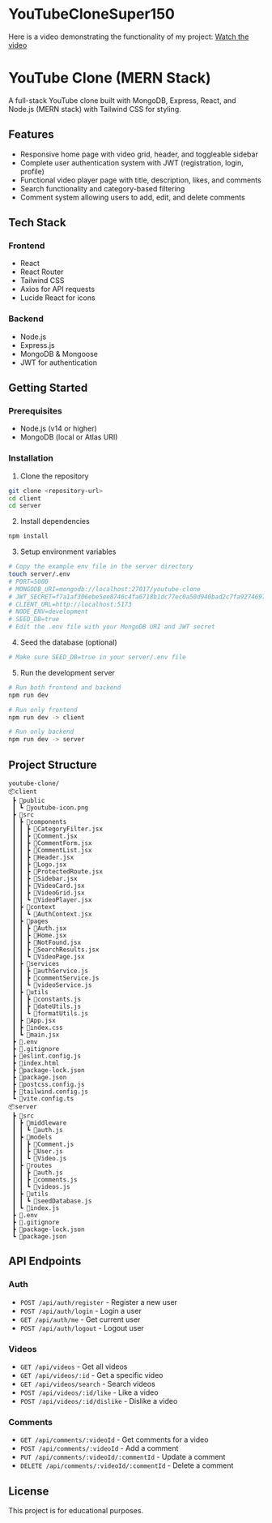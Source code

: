 ﻿# YouTubeCloneSuper150
 Here is a video demonstrating the functionality of my project:
[Watch the video](https://github.com/rohitKT-23/YouTubeCloneSuper150/blob/main/YTClone.mkv?raw=true)
# YouTube Clone (MERN Stack)

A full-stack YouTube clone built with MongoDB, Express, React, and Node.js (MERN stack) with Tailwind CSS for styling.

## Features

- Responsive home page with video grid, header, and toggleable sidebar
- Complete user authentication system with JWT (registration, login, profile)
- Functional video player page with title, description, likes, and comments
- Search functionality and category-based filtering
- Comment system allowing users to add, edit, and delete comments

## Tech Stack

### Frontend
- React
- React Router
- Tailwind CSS
- Axios for API requests
- Lucide React for icons

### Backend
- Node.js
- Express.js
- MongoDB & Mongoose
- JWT for authentication

## Getting Started

### Prerequisites
- Node.js (v14 or higher)
- MongoDB (local or Atlas URI)

### Installation

1. Clone the repository
```bash
git clone <repository-url>
cd client
cd server
```

2. Install dependencies
```bash
npm install
```

3. Setup environment variables
```bash
# Copy the example env file in the server directory
touch server/.env
# PORT=5000
# MONGODB_URI=mongodb://localhost:27017/youtube-clone
# JWT_SECRET=f7a1af306ebe5ee8746c4fa6718b1dc77ec0a50d940bad2c7fa9274697b775dec19a07bdf57e66b210ecc2d9a9fade41f2433997ab3bc001d3e573fcc329c8a9
# CLIENT_URL=http://localhost:5173
# NODE_ENV=development
# SEED_DB=true
# Edit the .env file with your MongoDB URI and JWT secret
```

4. Seed the database (optional)
```bash
# Make sure SEED_DB=true in your server/.env file
```

5. Run the development server
```bash
# Run both frontend and backend
npm run dev

# Run only frontend
npm run dev -> client

# Run only backend
npm run dev -> server
```

## Project Structure

```
youtube-clone/
📦client
 ┣ 📂public
 ┃ ┗ 📜youtube-icon.png
 ┣ 📂src
 ┃ ┣ 📂components
 ┃ ┃ ┣ 📜CategoryFilter.jsx
 ┃ ┃ ┣ 📜Comment.jsx
 ┃ ┃ ┣ 📜CommentForm.jsx
 ┃ ┃ ┣ 📜CommentList.jsx
 ┃ ┃ ┣ 📜Header.jsx
 ┃ ┃ ┣ 📜Logo.jsx
 ┃ ┃ ┣ 📜ProtectedRoute.jsx
 ┃ ┃ ┣ 📜Sidebar.jsx
 ┃ ┃ ┣ 📜VideoCard.jsx
 ┃ ┃ ┣ 📜VideoGrid.jsx
 ┃ ┃ ┗ 📜VideoPlayer.jsx
 ┃ ┣ 📂context
 ┃ ┃ ┗ 📜AuthContext.jsx
 ┃ ┣ 📂pages
 ┃ ┃ ┣ 📜Auth.jsx
 ┃ ┃ ┣ 📜Home.jsx
 ┃ ┃ ┣ 📜NotFound.jsx
 ┃ ┃ ┣ 📜SearchResults.jsx
 ┃ ┃ ┗ 📜VideoPage.jsx
 ┃ ┣ 📂services
 ┃ ┃ ┣ 📜authService.js
 ┃ ┃ ┣ 📜commentService.js
 ┃ ┃ ┗ 📜videoService.js
 ┃ ┣ 📂utils
 ┃ ┃ ┣ 📜constants.js
 ┃ ┃ ┣ 📜dateUtils.js
 ┃ ┃ ┗ 📜formatUtils.js
 ┃ ┣ 📜App.jsx
 ┃ ┣ 📜index.css
 ┃ ┗ 📜main.jsx
 ┣ 📜.env
 ┣ 📜.gitignore
 ┣ 📜eslint.config.js
 ┣ 📜index.html
 ┣ 📜package-lock.json
 ┣ 📜package.json
 ┣ 📜postcss.config.js
 ┣ 📜tailwind.config.js
 ┗ 📜vite.config.ts
📦server
 ┣ 📂src
 ┃ ┣ 📂middleware
 ┃ ┃ ┗ 📜auth.js
 ┃ ┣ 📂models
 ┃ ┃ ┣ 📜Comment.js
 ┃ ┃ ┣ 📜User.js
 ┃ ┃ ┗ 📜Video.js
 ┃ ┣ 📂routes
 ┃ ┃ ┣ 📜auth.js
 ┃ ┃ ┣ 📜comments.js
 ┃ ┃ ┗ 📜videos.js
 ┃ ┣ 📂utils
 ┃ ┃ ┗ 📜seedDatabase.js
 ┃ ┗ 📜index.js
 ┣ 📜.env
 ┣ 📜.gitignore
 ┣ 📜package-lock.json
 ┗ 📜package.json
```

## API Endpoints

### Auth
- `POST /api/auth/register` - Register a new user
- `POST /api/auth/login` - Login a user
- `GET /api/auth/me` - Get current user
- `POST /api/auth/logout` - Logout user

### Videos
- `GET /api/videos` - Get all videos
- `GET /api/videos/:id` - Get a specific video
- `GET /api/videos/search` - Search videos
- `POST /api/videos/:id/like` - Like a video
- `POST /api/videos/:id/dislike` - Dislike a video

### Comments
- `GET /api/comments/:videoId` - Get comments for a video
- `POST /api/comments/:videoId` - Add a comment
- `PUT /api/comments/:videoId/:commentId` - Update a comment
- `DELETE /api/comments/:videoId/:commentId` - Delete a comment

## License

This project is for educational purposes.
